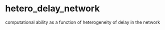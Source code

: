 # hetero_delay_network
computational ability as a function of heterogeneity of delay in the network
